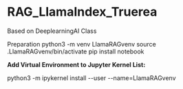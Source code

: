 # RAG_LlamaIndex_Truerea
Based on DeeplearningAI Class

Preparation
python3 -m venv LlamaRAGvenv
source .LlamaRAGvenv/bin/activate
pip install notebook

**Add Virtual Environment to Jupyter Kernel List:**

python3 -m ipykernel install --user --name=LlamaRAGvenv


